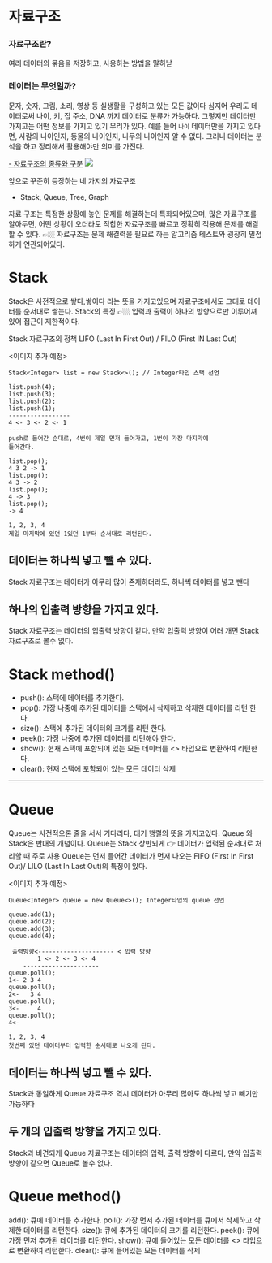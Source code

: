 # 자료구조
### 자료구조란? 
여러 데이터의 묶음을 저장하고, 사용하는 방법을 말하낟
### 데이터는 무엇일까? 
문자, 숫자, 그림, 소리, 영상 등 실생활을 구성하고 있는 모든 값이다
심지어 우리도 데이터로써 나이, 키, 집 주소, DNA 까지 데이터로 분류가 
가능하다.
그렇지만 데이터만 가지고는 어떤 정보를 가지고 있기 무리가 있다.
예를 들어 <code>나이</code> 데이터만을 가지고 있다면, 사람의 나이인지, 
동물의 나이인지, 나무의 나이인지 알 수 없다.
그러니 데이터는 분석을 하고 정리해서 활용해야만 의미를 가진다.

[- 자료구조의 종류와 
구분](https://hanamon.kr/%EC%9E%90%EB%A3%8C%EA%B5%AC%EC%A1%B0%EB%9E%80-%EC%9E%90%EB%A3%8C%EA%B5%AC%EC%A1%B0%EB%A5%BC-%EB%B0%B0%EC%9A%B0%EB%8A%94-%EC%9D%B4%EC%9C%A0/)
![](https://velog.velcdn.com/images/minthug94_/post/cfbebe54-2491-4480-9192-a55febc45986/image.webp)

앞으로 꾸준히 등장하는 네 가지의 자료구조
- Stack, Queue, Tree, Graph

자료 구조는 특정한 상황에 놓인 문제를 해결하는데 특화되어있으며, 많은 
자료구조를 알아두면, 어떤 상황이 오더라도 적합한 자료구조를 빠르고 정확히 
적용해 문제를 해결할 수 있다.
👉🏼 자료구조는 문제 해결력을 필요로 하는 알고리즘 테스트와 굉장히 
밀접하게 연관되어있다.

# Stack
Stack은 사전적으로 쌓다,쌓이다 라는 뜻을 가지고있으며
자료구조에서도 그대로 데이터를 순서대로 쌓는다.
Stack의 특징
👉🏼 입력과 출력이 하나의 방향으로만 이루어져있어 접근이 제한적이다.

Stack 자료구조의 정책
LIFO (Last In First Out) / FILO (First IN Last Out)

<이미지 추가 예정>

```
Stack<Integer> list = new Stack<>(); // Integer타입 스택 선언

list.push(4);
list.push(3);
list.push(2);
list.push(1);
-----------------
4 <- 3 <- 2 <- 1
-----------------
push로 들어간 순대로, 4번이 제일 먼저 들어가고, 1번이 가장 마지막에 
들어간다.

list.pop();
4 3 2 -> 1
list.pop();
4 3 -> 2 
list.pop();
4 -> 3
list.pop();
-> 4

1, 2, 3, 4
제일 마지막에 있던 1있던 1부터 순서대로 리턴된다.
```
## 데이터는 하나씩 넣고 뺄 수 있다.
Stack 자료구조는 데이터가 아무리 많이 존재하더라도, 하나씩 데이터를 넣고 
뺀다

## 하나의 입출력 방향을 가지고 있다.
Stack 자료구조는 데이터의 입출력 방향이 같다. 만약 입출력 방향이 어러 개면 
Stack 자료구조로 볼수 없다.

# Stack method()
- push(): 스택에 데이터를 추가한다.
- pop(): 가장 나중에 추가된 데이터를 스택에서 삭제하고 삭제한 데이터를 
리턴 한다.
- size(): 스택에 추가된 데이터의 크기를 리턴 한다.
- peek(): 가장 나중에 추가된 데이터를 리턴해야 한다.
- show(): 현재 스택에 포함되어 있는 모든 데이터를 <> 타입으로 변환하여 
리턴한다.
- clear(): 현재 스택에 포함되어 있는 모든 데이터 삭제

-------------------

# Queue
Queue는 사전적으론 줄을 서서 기다리다, 대기 행렬의 뜻을 가지고있다.
Queue 와 Stack은 반대의 개념이다.
Queue는 Stack 상반되게
👉 데이터가 입력된 순서대로 처리할 때 주로 사용
Queue는 먼저 들어간 데이터가 먼저 나오는 FIFO (First In First Out)/ LILO 
(Last In Last Out)의 특징이 있다.

<이미지 추가 예정>

```
Queue<Integer> queue = new Queue<>(); Integer타입의 queue 선언

queue.add(1);
queue.add(2);
queue.add(3);
queue.add(4);

 출력방향<--------------------- < 입력 방향
		1 <- 2 <- 3 <- 4
	---------------------
queue.poll();
1<- 2 3 4
queue.poll();
2<-   3 4
queue.poll();
3<-     4
queue.poll();
4<-

1, 2, 3, 4
첫번째 있던 데이터부터 입력한 순서대로 나오게 된다.
```
## 데이터는 하나씩 넣고 뺄 수 있다.
Stack과 동일하게 Queue 자료구조 역시 데이터가 아무리 많아도 하나씩 넣고 
빼기만 가능하다

## 두 개의 입출력 방향을 가지고 있다.
Stack과 비견되게 Queue 자료구조는 데이터의 입력, 출력 방향이 다르다, 만약 
입출력 방향이 같으면 Queue로 볼수 없다.

# Queue method()
add(): 큐에 데이터를 추가한다.
poll(): 가장 먼저 추가된 데이터를 큐에서 삭제하고 삭제한 데이터를 
리턴한다.
size(): 큐에 추가된 데이터의 크기를 리턴한다.
peek(): 큐에 가장 먼저 추가된 데이터를 리턴한다.
show(): 큐에 들어있는 모든 데이터를 <> 타입으로 변환하여 리턴한다.
clear(): 큐에 들어있는 모든 데이터를 삭제
